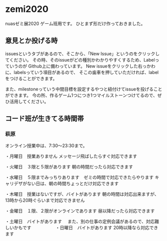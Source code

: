 # zemi2020
nuasゼミ展2020 ゲーム班用です。
ひとまず形だけ作っておきました。

## 意見とか投げる時
issuesというタブがあるので、そこから、「New Issue」というのをクリックしてください。
その時、そのissueがどの種別かわかりやすくするため、Labelっていうのが
Github上に備わっています。
New issueをクリックした右っかわに、labelsっていう項目があるので、
そこの歯車を押していただければ、labelをつけることができます。

また、milestoneっていう中間目標を設定するやつと紐付けてissueを投げることができます。
今の所、作るゲーム1つにつき1つマイルストーンつけてるので、ぜひ活用してください。

## コード班が生きてる時間帯
### 萩原
オンライン授業中は、7:30〜23:30まで。

・月曜日　授業ありません  メッセージ飛ばしたらすぐ対応できます

・火曜日　３限と５限があります  朝の時間だったら対応できます

・水曜日　５限までみっちりあります　ゼミの時間で対応できたらやります  キャリデザがない日は、朝の時間ちょっとだけ対応できます

・木曜日　授業はないですが、バイトがあります  朝の時間は対応出来ますが、13時から20時ぐらいまで対応できません

・金曜日　１限、２限がオンラインであります  昼以降だったら対応できます

・土曜日　バイトがあります　  また、別の仕事の定例会議があるので、対応難しいかもです
　　　　　
・日曜日　バイトがあります  20時以降なら対応できます
